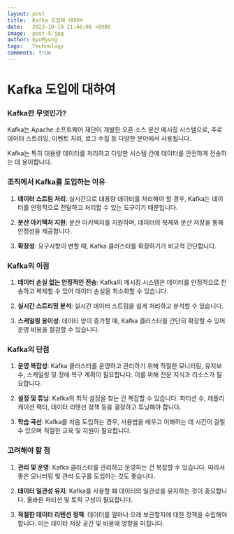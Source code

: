 ```yaml
---
layout:	post
title:  Kafka 도입에 대하여
date:   2023-10-19 21:46:00 +0900
image:  post-5.jpg
author: GyuMyung
tags:   Technology
comments: true
---
```


# Kafka 도입에 대하여

### Kafka란 무엇인가?
Kafka는 Apache 소프트웨어 재단이 개발한 오픈 소스 분산 메시징 시스템으로, 주로 데이터 스트리밍, 이벤트 처리, 로그 수집 등 다양한 분야에서 사용됩니다. <br/>

Kafka는 특히 대용량 데이터를 처리하고 다양한 시스템 간에 데이터를 안전하게 전송하는 데 용이합니다.

### 조직에서 Kafka를 도입하는 이유
1. **데이터 스트림 처리**: 실시간으로 대용량 데이터를 처리해야 할 경우, Kafka는 데이터를 안정적으로 전달하고 처리할 수 있는 도구이기 때문입니다.
    
2. **분산 아키텍처 지원**: 분산 아키텍처를 지원하며, 데이터의 복제와 분산 저장을 통해 안정성을 제공합니다.

3. **확장성**: 요구사항이 변할 때, Kafka 클러스터를 확장하기가 비교적 간단합니다.

### Kafka의 이점
1. **데이터 손실 없는 안정적인 전송**: Kafka의 메시징 시스템은 데이터를 안정적으로 전송하고 복제할 수 있어 데이터 손실을 최소화할 수 있습니다.

2. **실시간 스트리밍 분석**: 실시간 데이터 스트림을 쉽게 처리하고 분석할 수 있습니다.

3. **스케일링 용이성**: 데이터 양이 증가할 때, Kafka 클러스터를 간단히 확장할 수 있어 운영 비용을 절감할 수 있습니다.

### Kafka의 단점
1. **운영 복잡성**: Kafka 클러스터를 운영하고 관리하기 위해 적절한 모니터링, 유지보수, 스케일링 및 장애 복구 계획이 필요합니다. 이를 위해 전문 지식과 리소스가 필요합니다.

2. **설정 및 튜닝**: Kafka의 최적 설정을 찾는 건 복잡할 수 있습니다. 파티션 수, 레플리케이션 팩터, 데이터 리텐션 정책 등을 결정하고 튜닝해야 합니다.

3. **학습 곡선**: Kafka를 처음 도입하는 경우, 사용법을 배우고 이해하는 데 시간이 걸릴 수 있으며 적절한 교육 및 지원이 필요합니다.

### 고려해야 할 점
1. **관리 및 운영**: Kafka 클러스터를 관리하고 운영하는 건 복잡할 수 있습니다. 따라서 좋은 모니터링 및 관리 도구를 도입하는 것도 좋습니다.

2. **데이터 일관성 유지**: Kafka를 사용할 떄 데이터의 일관성을 유지하는 것이 중요합니다. 올바른 파티션 및 토픽 구성이 필요합니다.

3. **적절한 데이터 리텐션 정책**: 데이터를 얼마나 오래 보관할지에 대한 정책을 수립해야 합니다. 이는 데이터 저장 공간 및 비용에 영향을 미칩니다.
